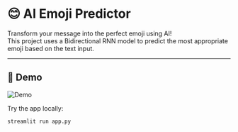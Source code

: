 # 😊 AI Emoji Predictor

Transform your message into the perfect emoji using AI!  
This project uses a Bidirectional RNN model to predict the most appropriate emoji based on the text input.

---

## 🚀 Demo

![Demo](https://github.com/yourusername/emoji-predictor/assets/demo-gif.gif)

Try the app locally:
```bash
streamlit run app.py
